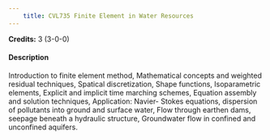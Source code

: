 ```yaml
---
    title: CVL735 Finite Element in Water Resources
---
```

**Credits:** 3 (3-0-0)



#### Description 
Introduction to finite element method, Mathematical concepts and weighted residual techniques, Spatical discretization, Shape functions, Isoparametric elements, Explicit and implicit time marching schemes, Equation assembly and solution techniques, Application: Navier- Stokes equations, dispersion of pollutants into ground and surface water, Flow through earthen dams, seepage beneath a hydraulic structure, Groundwater flow in confined and unconfined aquifers.